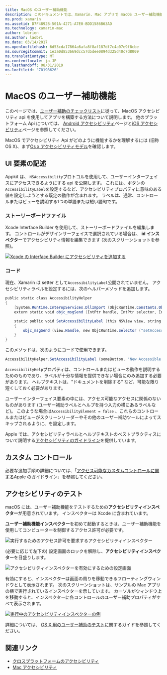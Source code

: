 ```yaml
---
title: MacOS のユーザー補助機能
description: このドキュメントでは、Xamarin. Mac アプリで macOS ユーザー補助機能を使用する方法について説明します。 ここでは、ストーリーボードとコード、カスタムコントロール、およびアクセシビリティのテストの UI 要素について説明します。
ms.prod: xamarin
ms.assetid: D7F4892B-501A-4271-A7E0-BDD1586B63AD
ms.technology: xamarin-mac
author: lobrien
ms.author: laobri
ms.date: 03/14/2017
ms.openlocfilehash: 6d53cda17864a6afa8f8af187df7c4a07e9f8cbe
ms.sourcegitcommit: 1e3a0d853669dcc57d5dee0894d325d40c7d8009
ms.translationtype: MT
ms.contentlocale: ja-JP
ms.lasthandoff: 08/31/2019
ms.locfileid: "70198626"
---
```

# <a name="accessibility-on-macos"></a>MacOS のユーザー補助機能

このページでは、[ユーザー補助のチェックリスト](~/cross-platform/app-fundamentals/accessibility.md)に従って、MacOS アクセシビリティ api を使用してアプリを構築する方法について説明します。
他のプラットフォーム Api については、 [Android アクセシビリティ](~/android/app-fundamentals/accessibility.md)ページと[iOS アクセシビリティ](~/ios/app-fundamentals/accessibility.md)ページを参照してください。

MacOS でアクセシビリティ Api がどのように機能するかを理解するには (旧称 OS X)、まず[Os x アクセシビリティモデル](https://developer.apple.com/library/mac/documentation/Accessibility/Conceptual/AccessibilityMacOSX/OSXAXmodel.html)を確認します。

## <a name="describing-ui-elements"></a>UI 要素の記述

Appkit は、 `NSAccessibility`プロトコルを使用して、ユーザーインターフェイスにアクセスできるようにする api を公開します。 これには、ボタンの`AccessibilityLabel`を設定するなど、アクセシビリティプロパティに意味のある値を設定しようとする既定の動作が含まれます。 ラベルは、通常、コントロールまたはビューを説明する1つの単語または短い語句です。

### <a name="storyboard-files"></a>ストーリーボードファイル

Xcode Interface Builder を使用して、ストーリーボードファイルを編集します。
コントロールがデザインサーフェイスで選択されている場合は、 **id インスペクター**でアクセシビリティ情報を編集できます (次のスクリーンショットを参照)。

[![Xcode の Interface Builder にアクセシビリティを追加する](accessibility-images/xcode.png "Xcode の Interface Builder にアクセシビリティを追加する")](accessibility-images/xcode-large.png#lightbox)

### <a name="code"></a>コード

現在、Xamarin は setter として`AccessibilityLabel`公開されていません。  アクセシビリティラベルを設定するには、次のヘルパーメソッドを追加します。

```csharp
public static class AccessibilityHelper
{
    [System.Runtime.InteropServices.DllImport (ObjCRuntime.Constants.ObjectiveCLibrary)]
    extern static void objc_msgSend (IntPtr handle, IntPtr selector, IntPtr label);

    static public void SetAccessibilityLabel (this NSView view, string value)
    {
        objc_msgSend (view.Handle, new ObjCRuntime.Selector ("setAccessibilityLabel:").Handle, new NSString (value).Handle);
    }
}
```

このメソッドは、次のようにコードで使用できます。

```csharp
AccessibilityHelper.SetAccessibilityLabel (someButton, "New Accessible Description");
```

`AccessibilityHelp`プロパティは、コントロールまたはビューの動作を説明するためのものであり、ラベルが十分な情報を提供できない場合にのみ追加する必要があります。 ヘルプテキストは、"ドキュメントを削除する" など、可能な限り短くしておく必要があります。

ユーザーインターフェイス要素の中には、アクセス可能なアクセスに関係のないものがあります (ユーザー補助ラベルとヘルプを持つ入力の横にあるラベルなど)。
このような場合は`AccessibilityElement = false` 、これらのコントロールまたはビューがスクリーンリーダーやその他のユーザー補助ツールによってスキップされるように、を設定します。

Apple では、アクセシビリティラベルとヘルプテキストのベストプラクティスについて説明する[アクセシビリティのガイドライン](https://developer.apple.com/library/mac/documentation/Accessibility/Conceptual/AccessibilityMacOSX/EnhancingtheAccessibilityofStandardAppKitControls.html)を提供しています。

## <a name="custom-controls"></a>カスタム コントロール

必要な追加手順の詳細については、「[アクセス可能なカスタムコントロールに関する](https://developer.apple.com/library/mac/documentation/Accessibility/Conceptual/AccessibilityMacOSX/ImplementingAccessibilityforCustomControls.html)Apple のガイドライン」を参照してください。

## <a name="testing-accessibility"></a>アクセシビリティのテスト

macOS には、ユーザー補助機能をテストするための**アクセシビリティインスペクター**が用意されています。 インスペクターは Xcode に含まれています。

**ユーザー補助機能インスペクター**を初めて起動するときは、ユーザー補助機能を使用してコンピューターを制御するアクセス許可が必要です。

![実行するためのアクセス許可を要求するアクセシビリティインスペクター](accessibility-images/accessibility-inspector-1.png "実行するためのアクセス許可を要求するアクセシビリティインスペクター")

(必要に応じて左下の) 設定画面のロックを解除し、**アクセシビリティインスペクター**を目盛りします。

![アクセシビリティインスペクターを有効にするための設定画面](accessibility-images/accessibility-inspector-2.png "アクセシビリティインスペクターを有効にするための設定画面")

有効にすると、インスペクターは画面の周りを移動できるフローティングウィンドウとして表示されます。 次のスクリーンショットは、サンプルの Mac アプリの横で実行されているインスペクターを示しています。 カーソルがウィンドウ上を移動すると、インスペクターに各コントロールのユーザー補助プロパティがすべて表示されます。

[![実行中のアクセシビリティインスペクターの例](accessibility-images/accessibility-example.png "実行中のアクセシビリティインスペクターの例")](accessibility-images/accessibility-example-large.png#lightbox)

詳細については、 [OS X 用のユーザー補助のテスト](https://developer.apple.com/library/mac/documentation/Accessibility/Conceptual/AccessibilityMacOSX/OSXAXTestingApps.html)に関するガイドを参照してください。



## <a name="related-links"></a>関連リンク

- [クロスプラットフォームのアクセシビリティ](~/cross-platform/app-fundamentals/accessibility.md)
- [Mac アクセシビリティ](https://www.apple.com/accessibility/mac/)
